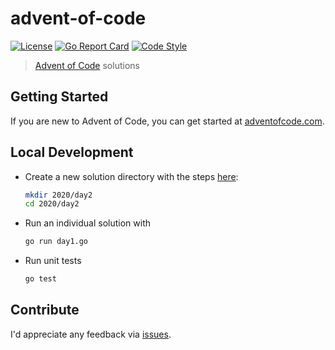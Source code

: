 # advent-of-code

[![License](https://img.shields.io/:license-mit-blue.svg)](https://rootulp.mit-license.org)
[![Go Report Card](https://goreportcard.com/badge/github.com/rootulp/advent-of-code)](https://goreportcard.com/report/github.com/rootulp/advent-of-code)
[![Code Style](https://img.shields.io/badge/code_style-go_fmt-blue.svg)](https://golang.org/cmd/gofmt/)

> [Advent of Code](https://adventofcode.com) solutions

## Getting Started

If you are new to Advent of Code, you can get started at [adventofcode.com](https://adventofcode.com/).

## Local Development

- Create a new solution directory with the steps [here](https://golang.org/doc/code.html):
    ```bash
    mkdir 2020/day2
    cd 2020/day2
    ```

- Run an individual solution with

    ```bash
    go run day1.go
    ```

- Run unit tests

    ```bash
    go test
    ```

## Contribute

I'd appreciate any feedback via [issues](https://github.com/rootulp/advent-of-code/issues/new).
